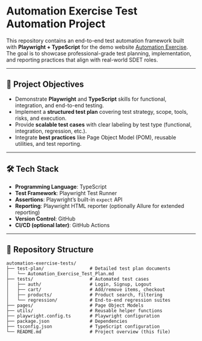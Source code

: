 # Automation Exercise Test Automation Project

This repository contains an end-to-end test automation framework built with **Playwright + TypeScript** for the demo website [Automation Exercise](https://automationexercise.com).  
The goal is to showcase professional-grade test planning, implementation, and reporting practices that align with real-world SDET roles.

---

## 📌 Project Objectives

- Demonstrate **Playwright** and **TypeScript** skills for functional, integration, and end-to-end testing.
- Implement a **structured test plan** covering test strategy, scope, tools, risks, and execution.
- Provide **scalable test cases** with clear labeling by test type (functional, integration, regression, etc.).
- Integrate **best practices** like Page Object Model (POM), reusable utilities, and test reporting.

---

## 🛠️ Tech Stack

- **Programming Language**: TypeScript  
- **Test Framework**: Playwright Test Runner  
- **Assertions**: Playwright’s built-in `expect` API  
- **Reporting**: Playwright HTML reporter (optionally Allure for extended reporting)  
- **Version Control**: GitHub  
- **CI/CD (optional later)**: GitHub Actions  

---

## 📂 Repository Structure

```plaintext
automation-exercise-tests/
├── test-plan/                 # Detailed test plan documents
│   └── Automation_Exercise_Test_Plan.md
├── tests/                     # Automated test cases
│   ├── auth/                  # Login, Signup, Logout
│   ├── cart/                  # Add/remove items, checkout
│   ├── products/              # Product search, filtering
│   └── regression/            # End-to-end regression suites
├── pages/                     # Page Object Models
├── utils/                     # Reusable helper functions
├── playwright.config.ts       # Playwright configuration
├── package.json               # Dependencies
├── tsconfig.json              # TypeScript configuration
└── README.md                  # Project overview (this file)
